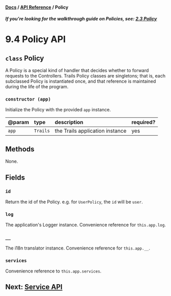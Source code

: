 #### [Docs](../) / [API Reference](./) / Policy

##### *If you're looking for the walkthrough guide on Policies, see: [2.3 Policy](../build/policy.md)*

# 9.4 Policy API

## `class` Policy

A Policy is a special kind of handler that decides whether to forward requests to the Controllers. Trails Policy classes are singletons; that is, each subclassed Policy is instantiated once, and that reference is maintained during the life of the program.

### `constructor (app)`

Initialize the Policy with the provided `app` instance.

| @param | type | description | required? |
|:---|:---|:---|:---|
| `app` | `Trails` | the Trails application instance | yes |

## Methods

None.

## Fields

### `id`

Return the id of the Policy. e.g. for `UserPolicy`, the `id` will be `user`.

### `log`

The application's Logger instance. Convenience reference for `this.app.log`.

### `__`

The i18n translator instance. Convenience reference for `this.app.__`.

### `services`

Convenience reference to `this.app.services`.


## Next: [Service API](service.md)
